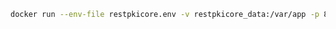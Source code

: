 ﻿```sh
docker run --env-file restpkicore.env -v restpkicore_data:/var/app -p 8080:80 lacunasoftware/restpkicore:1.11
```
